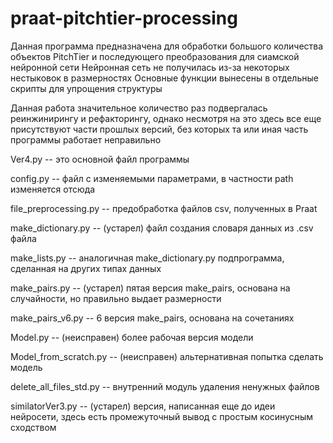 # praat-pitchtier-processing
Данная программа  предназначена для обработки большого количества объектов PitchTier и последующего преобразования для сиамской нейронной сети
Нейронная сеть не получилась из-за некоторых нестыковок в размерностях
Основные функции вынесены в отдельные скрипты для упрощения структуры


Данная работа значительное количество раз подвергалась реинжинирингу и рефакторингу, однако несмотря на это здесь все еще присутствуют части прошлых версий, без которых та или иная часть программы работает неправильно

Ver4.py -- это основной файл программы

config.py -- файл с изменяемыми параметрами, в частности path изменяется отсюда

file_preprocessing.py -- предобработка файлов csv, полученных в Praat

make_dictionary.py  -- (устарел) файл создания словаря данных из .csv файла 

make_lists.py -- аналогичная make_dictionary.py подпрограмма, сделанная на других типах данных

make_pairs.py -- (устарел) пятая версия make_pairs, основана на случайности, но правильно выдает размерности

make_pairs_v6.py -- 6 версия make_pairs, основана на сочетаниях

Model.py -- (неисправен) более рабочая версия модели

Model_from_scratch.py -- (неисправен) альтернативная попытка сделать модель

delete_all_files_std.py -- внутренний модуль удаления ненужных файлов

similatorVer3.py -- (устарел) версия, написанная еще до идеи нейросети, здесь есть промежуточный вывод с простым косинусным сходством
